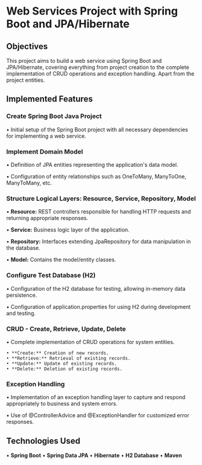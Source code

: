 # Web Services Project with Spring Boot and JPA/Hibernate


## Objectives

This project aims to build a web service using Spring Boot and JPA/Hibernate, covering everything from project creation to the complete implementation of CRUD operations and exception handling.
Apart from the project entities.

## Implemented Features

### Create Spring Boot Java Project

• Initial setup of the Spring Boot project with all necessary dependencies for implementing a web service.

### Implement Domain Model

• Definition of JPA entities representing the application's data model.

• Configuration of entity relationships such as OneToMany, ManyToOne, ManyToMany, etc.

### Structure Logical Layers: Resource, Service, Repository, Model

• **Resource:** REST controllers responsible for handling HTTP requests and returning appropriate responses.

• **Service:** Business logic layer of the application.

• **Repository:** Interfaces extending JpaRepository for data manipulation in the database.

• **Model:** Contains the model/entity classes.

### Configure Test Database (H2)

• Configuration of the H2 database for testing, allowing in-memory data persistence.

• Configuration of application.properties for using H2 during development and testing.

### CRUD - Create, Retrieve, Update, Delete

• Complete implementation of CRUD operations for system entities.

    • **Create:** Creation of new records.
    • **Retrieve:** Retrieval of existing records.
    • **Update:** Update of existing records.
    • **Delete:** Deletion of existing records.
    
### Exception Handling

• Implementation of an exception handling layer to capture and respond appropriately to business and system errors.

• Use of @ControllerAdvice and @ExceptionHandler for customized error responses.

## Technologies Used

   • **Spring Boot**
   • **Spring Data JPA**
   • **Hibernate**
   • **H2 Database**
   • **Maven**
